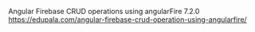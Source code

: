 Angular Firebase CRUD operations using angularFire 7.2.0
https://edupala.com/angular-firebase-crud-operation-using-angularfire/
